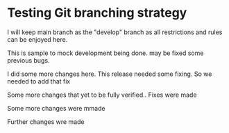 # Testing Git branching strategy

I will keep main branch as the "develop" branch as all restrictions and rules can be enjoyed here.

This is sample to mock development being done. may be fixed some previous bugs.

I did some more changes here. This release needed some fixing. So we needed to add that fix

Some more changes that yet to be fully verified.. Fixes were made

Some more changes were mmade

Further changes wre made

